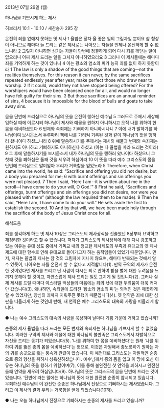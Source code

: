 2013년 07월 29일 (월)

하나님을 기쁘시게 하는 제사



히브리서 10:1 - 10:10 / 새찬송가 295 장


온전히 죄를 없애지 못하는 옛 제사
1 율법은 장차 올 좋은 일의 그림자일 뿐이요 참 형상이 아니므로 해마다 늘 드리는 같은 제사로는 나아오는 자들을 언제나 온전하게 할 수 없느니라 2 그렇지 아니하면 섬기는 자들이 단번에 정결하게 되어 다시 죄를 깨닫는 일이 없으리니 어찌 제사 드리는 일을 그치지 아니하였으리요 3 그러나 이 제사들에는 해마다 죄를 기억하게 하는 것이 있나니 4 이는 황소와 염소의 피가 능히 죄를 없이 하지 못함이라
1 The law is only a shadow of the good things that are coming--not the realities themselves. For this reason it can never, by the same sacrifices repeated endlessly year after year, make perfect those who draw near to worship. 2 If it could, would they not have stopped being offered? For the worshipers would have been cleansed once for all, and would no longer have felt guilty for their sins. 3 But those sacrifices are an annual reminder of sins,  4 because it is impossible for the blood of bulls and goats to take away sins.   

몸을 단번에 드리심으로 하나님의 뜻을 온전히 행하신 예수님
5 그러므로 주께서 세상에 임하실 때에 이르시되 하나님이 제사와 예물을 원하지 아니하시고 오직 나를 위하여 한 몸을 예비하셨도다 6 번제와 속죄제는 기뻐하지 아니하시나니 7 이에 내가 말하기를 하나님이여 보시옵소서 두루마리 책에 나를 가리켜 기록된 것과 같이 하나님의 뜻을 행하러 왔나이다 하셨느니라 8 위에 말씀하시기를 주께서는 제사와 예물과 번제와 속죄제는 원하지도 아니하고 기뻐하지도 아니하신다 하셨고 (이는 다 율법을 따라 드리는 것이라) 9 그 후에 말씀하시기를 보시옵소서 내가 하나님의 뜻을 행하러 왔나이다 하셨으니 그 첫째 것을 폐하심은 둘째 것을 세우려 하심이라 10 이 뜻을 따라 예수 그리스도의 몸을 단번에 드리심으로 말미암아 우리가 거룩함을 얻었노라
5 Therefore, when Christ came into the world, he said: “Sacrifice and offering you did not desire, but a body you prepared for me; 6 with burnt offerings and sin offerings you were not pleased. 7 Then I said, ‘Here I am--it is written about me in the scroll--I have come to do your will, O God.’” 8 First he said, “Sacrifices and offerings, burnt offerings and sin offerings you did not desire, nor were you pleased with them” (although the law required them to be made). 9 Then he said, “Here I am, I have come to do your will.” He sets aside the first to establish the second. 10 And by that will, we have been made holy through the sacrifice of the body of Jesus Christ once for all.

해석도움





죄를 생각하게 하는 옛 제사
10장은 그리스도의 제사장직을 진술했던 8장부터 요약하고 재정리한 것이라고 할 수 있습니다. 저자가 그리스도의 제사장직에 대해 다시 강조하고 있는 이유는 유대 성도 중에서 기독교 내의 정교한 제사제도의 부족과 유대교의 옛 제사제도에 대한 향수로 인해 유대교로 돌아가고자 하는 움직임들이 있었기 때문입니다. 먼저, 저자는 율법의 제사는 참 것의 그림자에 지나지 않으며, 해마다 반복되는 것에서 알 수 있듯이, 나아오는 자를 온전케 할 수 없다고 지적합니다(1). 만약 구약의 제사가 온전한 것이었다면 제사를 드리고 난 사람이 다시는 죄로 인하여 받을 벌에 대한 두려움을 느끼지 못해야 할 것이고, 자연스럽게 제사 드리는 일도 그치게 될 것입니다(2). 그러나 실제 제사를 드릴 때마다 이스라엘 백성들의 마음에는 죄의 삯에 대한 두려움이 더욱 커져만 갔습니다(3). 왜냐하면, 속죄일에 드려진 ‘황소와 염소의 피’는 외적인 것은 깨끗하게 할 수 있었지만, 양심의 죄까지 지워주진 못했기 때문입니다(4). 옛 언약은 죄에 대한 심판을 떠올리게 하는 것인데 반해, 새 언약은 예수 그리스도의 대속의 사랑을 떠올리게 합니다.   

● 나는 예수 그리스도의 대속의 사랑을 묵상하며 날마다 기쁨 가운데 거하고 있습니까?


순종의 제사
율법을 따라 드리는 모든 번제와 속죄제는 하나님을 기쁘시게 할 수 없었습니다. 이러한 구약의 제사와 예물에 대한 하나님의 불만족은 그리스도께서 자발적으로 자신을 드리는 동기가 되었습니다(5). ‘나를 위하여 한 몸을 예비하셨다’는 원래 ‘나를 위하여 귀를 뚫은 종의 몸을 예비하셨다’는 뜻으로, 이것은 자원해서 종노릇하기 원하는 자의 귀를 송곳으로 뚫는 풍속과 관련이 있습니다. 이 예언대로 그리스도는 자발적인 순종으로 종의 형상을 취하사 성육신하셨습니다. 예수님께서 종의 몸을 입고 이 땅에 오신 이유는 하나님의 뜻을 행하기 위함이며(7), 이를 통해 불완전한 첫 언약을 폐하시고 완전한 둘째 언약을 세우려 하심입니다(9). 하나님의 뜻은 그리스도의 몸을 단번에 드리는 것이었습니다. ‘단번에’라는 말에는 하나님의 뜻에 대한 완전한 순종이 암시되고 있습니다. 무죄하신 예수님의 이 완전한 순종은 하나님께서 진정으로 기뻐하시는 제사였습니다. 그리고 이 제사의 결과 우리는 거룩함을 얻게 되었습니다(10하). 

● 나는 오늘 하나님께서 진정으로 기뻐하시는 순종의 제사를 드리고 있습니까?